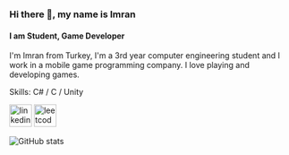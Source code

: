 ### Hi there 👋, my name is Imran
#### I am Student, Game Developer


I'm Imran from Turkey, I'm a 3rd year computer engineering student and I work in a mobile game programming company. I love playing and developing games.

Skills: C# / C / Unity 


[<img src='https://i.hizliresim.com/hzthsxt.png' alt='linkedin' height='40'>](https://www.linkedin.com/in/https://www.linkedin.com/in/ahmet-imran-kavra%C5%9F-17907721a//)  [<img src='https://i.hizliresim.com/jtx19bz.png' alt='leetcode' height='40'>](https://leetcode.com/Acharad/)  

![GitHub stats](https://github-readme-stats.vercel.app/api?username=Acharad&show_icons=true&count_private=true)  

